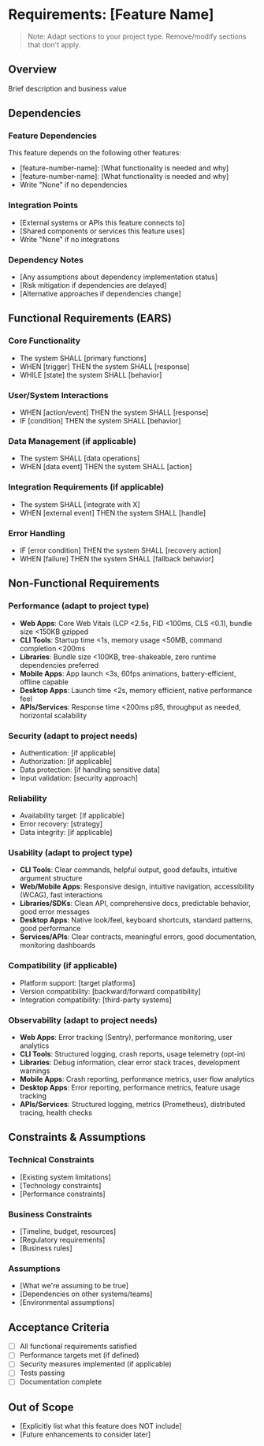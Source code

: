 # Requirements: [Feature Name]

> Note: Adapt sections to your project type. Remove/modify sections that don't apply.

## Overview
Brief description and business value

## Dependencies

### Feature Dependencies
This feature depends on the following other features:
- [feature-number-name]: [What functionality is needed and why]
- [feature-number-name]: [What functionality is needed and why]
- Write "None" if no dependencies

### Integration Points
- [External systems or APIs this feature connects to]
- [Shared components or services this feature uses]
- Write "None" if no integrations

### Dependency Notes
- [Any assumptions about dependency implementation status]
- [Risk mitigation if dependencies are delayed]
- [Alternative approaches if dependencies change]

## Functional Requirements (EARS)

### Core Functionality
- The system SHALL [primary functions]
- WHEN [trigger] THEN the system SHALL [response]
- WHILE [state] the system SHALL [behavior]

### User/System Interactions
- WHEN [action/event] THEN the system SHALL [response]
- IF [condition] THEN the system SHALL [behavior]

### Data Management (if applicable)
- The system SHALL [data operations]
- WHEN [data event] THEN the system SHALL [action]

### Integration Requirements (if applicable)
- The system SHALL [integrate with X]
- WHEN [external event] THEN the system SHALL [handle]

### Error Handling
- IF [error condition] THEN the system SHALL [recovery action]
- WHEN [failure] THEN the system SHALL [fallback behavior]

## Non-Functional Requirements

### Performance (adapt to project type)
- **Web Apps**: Core Web Vitals (LCP <2.5s, FID <100ms, CLS <0.1), bundle size <150KB gzipped
- **CLI Tools**: Startup time <1s, memory usage <50MB, command completion <200ms
- **Libraries**: Bundle size <100KB, tree-shakeable, zero runtime dependencies preferred
- **Mobile Apps**: App launch <3s, 60fps animations, battery-efficient, offline capable
- **Desktop Apps**: Launch time <2s, memory efficient, native performance feel
- **APIs/Services**: Response time <200ms p95, throughput as needed, horizontal scalability

### Security (adapt to project needs)
- Authentication: [if applicable]
- Authorization: [if applicable]
- Data protection: [if handling sensitive data]
- Input validation: [security approach]

### Reliability
- Availability target: [if applicable]
- Error recovery: [strategy]
- Data integrity: [if applicable]

### Usability (adapt to project type)
- **CLI Tools**: Clear commands, helpful output, good defaults, intuitive argument structure
- **Web/Mobile Apps**: Responsive design, intuitive navigation, accessibility (WCAG), fast interactions
- **Libraries/SDKs**: Clean API, comprehensive docs, predictable behavior, good error messages
- **Desktop Apps**: Native look/feel, keyboard shortcuts, standard patterns, good performance
- **Services/APIs**: Clear contracts, meaningful errors, good documentation, monitoring dashboards

### Compatibility (if applicable)
- Platform support: [target platforms]
- Version compatibility: [backward/forward compatibility]
- Integration compatibility: [third-party systems]

### Observability (adapt to project needs)
- **Web Apps**: Error tracking (Sentry), performance monitoring, user analytics
- **CLI Tools**: Structured logging, crash reports, usage telemetry (opt-in)
- **Libraries**: Debug information, clear error stack traces, development warnings
- **Mobile Apps**: Crash reporting, performance metrics, user flow analytics
- **Desktop Apps**: Error reporting, performance metrics, feature usage tracking
- **APIs/Services**: Structured logging, metrics (Prometheus), distributed tracing, health checks

## Constraints & Assumptions

### Technical Constraints
- [Existing system limitations]
- [Technology constraints]
- [Performance constraints]

### Business Constraints
- [Timeline, budget, resources]
- [Regulatory requirements]
- [Business rules]

### Assumptions
- [What we're assuming to be true]
- [Dependencies on other systems/teams]
- [Environmental assumptions]

## Acceptance Criteria
- [ ] All functional requirements satisfied
- [ ] Performance targets met (if defined)
- [ ] Security measures implemented (if applicable)
- [ ] Tests passing
- [ ] Documentation complete

## Out of Scope
- [Explicitly list what this feature does NOT include]
- [Future enhancements to consider later]